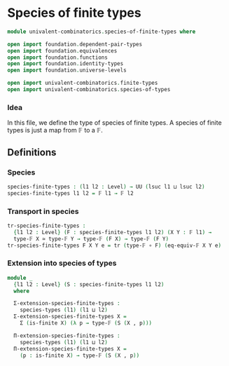 #  Species of finite types

```agda
module univalent-combinatorics.species-of-finite-types where

open import foundation.dependent-pair-types
open import foundation.equivalences
open import foundation.functions
open import foundation.identity-types
open import foundation.universe-levels

open import univalent-combinatorics.finite-types
open import univalent-combinatorics.species-of-types
```

### Idea

In this file, we define the type of species of finite types. A species of finite types is just a map from 𝔽 to a 𝔽.

## Definitions

### Species

```agda
species-finite-types : (l1 l2 : Level) → UU (lsuc l1 ⊔ lsuc l2)
species-finite-types l1 l2 = 𝔽 l1 → 𝔽 l2
```

### Transport in species

```agda
tr-species-finite-types :
  {l1 l2 : Level} (F : species-finite-types l1 l2) (X Y : 𝔽 l1) →
  type-𝔽 X ≃ type-𝔽 Y → type-𝔽 (F X) → type-𝔽 (F Y)
tr-species-finite-types F X Y e = tr (type-𝔽 ∘ F) (eq-equiv-𝔽 X Y e)
```

### Extension into species of types

```agda
module _
  {l1 l2 : Level} (S : species-finite-types l1 l2)
  where

  Σ-extension-species-finite-types :
    species-types (l1) (l1 ⊔ l2)
  Σ-extension-species-finite-types X =
    Σ (is-finite X) (λ p → type-𝔽 (S (X , p)))

  Π-extension-species-finite-types :
    species-types (l1) (l1 ⊔ l2)
  Π-extension-species-finite-types X =
    (p : is-finite X) → type-𝔽 (S (X , p))
```
